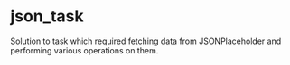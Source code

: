 # json_task
Solution to task which required fetching data from JSONPlaceholder and performing various operations on them.

